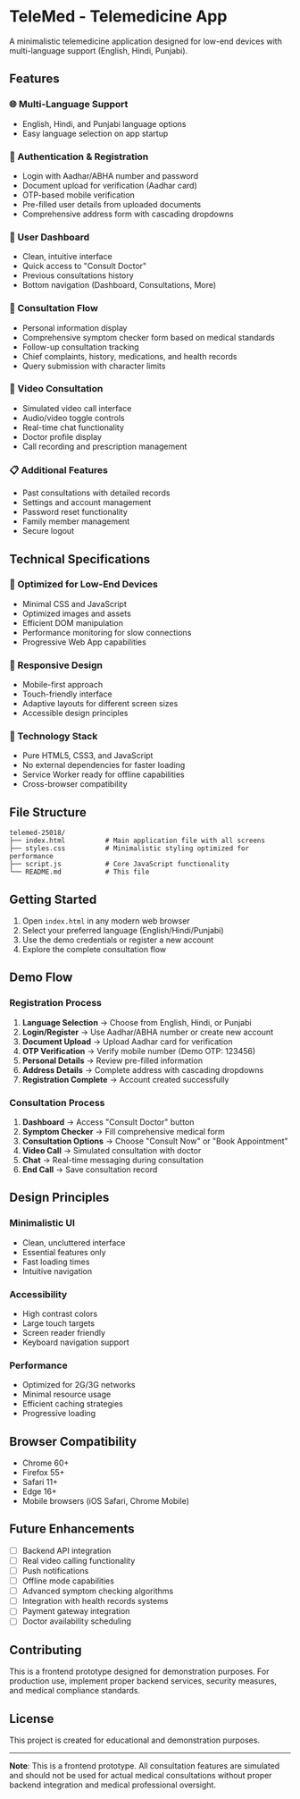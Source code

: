 # TeleMed - Telemedicine App

A minimalistic telemedicine application designed for low-end devices with multi-language support (English, Hindi, Punjabi).

## Features

### 🌐 Multi-Language Support
- English, Hindi, and Punjabi language options
- Easy language selection on app startup

### 🔐 Authentication & Registration
- Login with Aadhar/ABHA number and password
- Document upload for verification (Aadhar card)
- OTP-based mobile verification
- Pre-filled user details from uploaded documents
- Comprehensive address form with cascading dropdowns

### 📱 User Dashboard
- Clean, intuitive interface
- Quick access to "Consult Doctor"
- Previous consultations history
- Bottom navigation (Dashboard, Consultations, More)

### 🏥 Consultation Flow
- Personal information display
- Comprehensive symptom checker form based on medical standards
- Follow-up consultation tracking
- Chief complaints, history, medications, and health records
- Query submission with character limits

### 💬 Video Consultation
- Simulated video call interface
- Audio/video toggle controls
- Real-time chat functionality
- Doctor profile display
- Call recording and prescription management

### 📋 Additional Features
- Past consultations with detailed records
- Settings and account management
- Password reset functionality
- Family member management
- Secure logout

## Technical Specifications

### 🎯 Optimized for Low-End Devices
- Minimal CSS and JavaScript
- Optimized images and assets
- Efficient DOM manipulation
- Performance monitoring for slow connections
- Progressive Web App capabilities

### 📱 Responsive Design
- Mobile-first approach
- Touch-friendly interface
- Adaptive layouts for different screen sizes
- Accessible design principles

### 🔧 Technology Stack
- Pure HTML5, CSS3, and JavaScript
- No external dependencies for faster loading
- Service Worker ready for offline capabilities
- Cross-browser compatibility

## File Structure

```
telemed-25018/
├── index.html          # Main application file with all screens
├── styles.css          # Minimalistic styling optimized for performance
├── script.js           # Core JavaScript functionality
└── README.md           # This file
```

## Getting Started

1. Open `index.html` in any modern web browser
2. Select your preferred language (English/Hindi/Punjabi)
3. Use the demo credentials or register a new account
4. Explore the complete consultation flow

## Demo Flow

### Registration Process
1. **Language Selection** → Choose from English, Hindi, or Punjabi
2. **Login/Register** → Use Aadhar/ABHA number or create new account
3. **Document Upload** → Upload Aadhar card for verification
4. **OTP Verification** → Verify mobile number (Demo OTP: 123456)
5. **Personal Details** → Review pre-filled information
6. **Address Details** → Complete address with cascading dropdowns
7. **Registration Complete** → Account created successfully

### Consultation Process
1. **Dashboard** → Access "Consult Doctor" button
2. **Symptom Checker** → Fill comprehensive medical form
3. **Consultation Options** → Choose "Consult Now" or "Book Appointment"
4. **Video Call** → Simulated consultation with doctor
5. **Chat** → Real-time messaging during consultation
6. **End Call** → Save consultation record

## Design Principles

### Minimalistic UI
- Clean, uncluttered interface
- Essential features only
- Fast loading times
- Intuitive navigation

### Accessibility
- High contrast colors
- Large touch targets
- Screen reader friendly
- Keyboard navigation support

### Performance
- Optimized for 2G/3G networks
- Minimal resource usage
- Efficient caching strategies
- Progressive loading

## Browser Compatibility

- Chrome 60+
- Firefox 55+
- Safari 11+
- Edge 16+
- Mobile browsers (iOS Safari, Chrome Mobile)

## Future Enhancements

- [ ] Backend API integration
- [ ] Real video calling functionality
- [ ] Push notifications
- [ ] Offline mode capabilities
- [ ] Advanced symptom checking algorithms
- [ ] Integration with health records systems
- [ ] Payment gateway integration
- [ ] Doctor availability scheduling

## Contributing

This is a frontend prototype designed for demonstration purposes. For production use, implement proper backend services, security measures, and medical compliance standards.

## License

This project is created for educational and demonstration purposes.

---

**Note**: This is a frontend prototype. All consultation features are simulated and should not be used for actual medical consultations without proper backend integration and medical professional oversight.